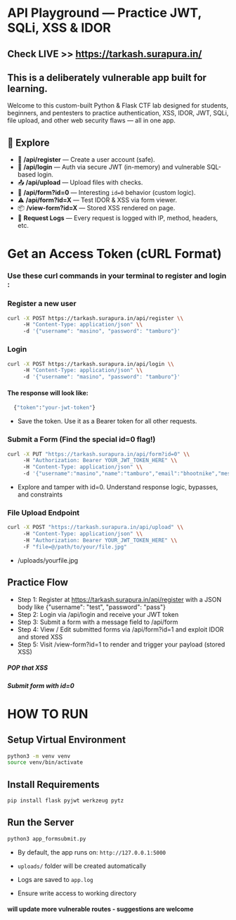 # API Playground — Practice JWT, SQLi, XSS & IDOR

## Check LIVE >> https://tarkash.surapura.in/

## This is a deliberately vulnerable app built for learning.
Welcome to this custom-built Python & Flask CTF lab designed for students, beginners, and pentesters to practice authentication, XSS, IDOR, JWT, SQLi, file upload, and other web security flaws — all in one app.


##  🚀 Explore
- 🧾 **/api/register** — Create a user account (safe).
- 🔐 **/api/login** — Auth via secure JWT (in-memory) and vulnerable SQL-based login.
- 📤 **/api/upload** — Upload files with checks.
- 🧠 **/api/form?id=0** — Interesting `id=0` behavior (custom logic).
- ⚠️ **/api/form?id=X** — Test IDOR & XSS via form viewer.
- 📦 **/view-form?id=X** — Stored XSS rendered on page.
- 🔎 **Request Logs** — Every request is logged with IP, method, headers, etc.
#
# Get an Access Token (cURL Format)
### Use these curl commands in your terminal to register and login :

### Register a new user

```bash
curl -X POST https://tarkash.surapura.in/api/register \\
     -H "Content-Type: application/json" \\
     -d '{"username": "masino", "password": "tamburo"}'
```

### Login
```bash
curl -X POST https://tarkash.surapura.in/api/login \\
     -H "Content-Type: application/json" \\
     -d '{"username": "masino", "password": "tamburo"}'
```
#### The response will look like:
```bash
  {"token":"your-jwt-token"}
  ```
- Save the token. Use it as a Bearer token for all other requests.

### Submit a Form (Find the special id=0 flag!)
```bash
curl -X PUT "https://tarkash.surapura.in/api/form?id=0" \\
     -H "Authorization: Bearer YOUR_JWT_TOKEN_HERE" \\
     -H "Content-Type: application/json" \\
     -d '{"username":"masino","name":"tamburo","email":"bhootnike","message":"<img src=\"x\" onerror=\"alert(1)\">"}'
```
- Explore and tamper with id=0. Understand response logic, bypasses, and constraints

### File Upload Endpoint
```bash
curl -X POST "https://tarkash.surapura.in/api/upload" \\
     -H "Content-Type: application/json" \\
     -H "Authorization: Bearer YOUR_JWT_TOKEN_HERE" \\
     -F "file=@/path/to/your/file.jpg"
```
- /uploads/yourfile.jpg

## Practice Flow
- Step 1: Register at https://tarkash.surapura.in/api/register with a JSON body like {"username": "test", "password": "pass"}
- Step 2: Login via /api/login and receive your JWT token
- Step 3: Submit a form with a message field to /api/form
- Step 4: View / Edit submitted forms via /api/form?id=1 and exploit IDOR and stored XSS
- Step 5: Visit /view-form?id=1 to render and trigger your payload (stored XSS)

##### POP that XSS
##### Submit form with id=0

#
# HOW TO RUN

## Setup Virtual Environment
```bash
python3 -m venv venv
source venv/bin/activate
```
## Install Requirements
```bash
pip install flask pyjwt werkzeug pytz
```
## Run the Server
``` bash
python3 app_formsubmit.py
```
- By default, the app runs on: `http://127.0.0.1:5000`

-   `uploads/` folder will be created automatically
-   Logs are saved to `app.log`
-   Ensure write access to working directory


#### will update more vulnerable routes - suggestions are welcome


